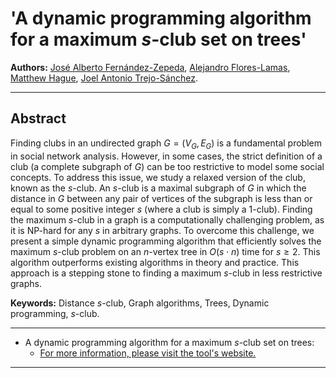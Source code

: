 # 'A dynamic programming algorithm for a maximum $s$-club set on trees'

**Authors:** [José Alberto Fernández-Zepeda](https://dblp.org/pid/13/7045), [Alejandro Flores-Lamas](https://alexfloreslamas.github.io/), [Matthew Hague](https://www.cs.rhul.ac.uk/home/uxac009/), [Joel Antonio Trejo-Sánchez](https://www.cimat.mx/~joel.trejo).

---

## Abstract

Finding clubs in an undirected graph $G = (V_G, E_G)$ is a fundamental problem in social network analysis. However, in some cases, the strict definition of a club (a complete subgraph of $G$) can be too restrictive to model some social concepts. To address this issue, we study a relaxed version of the club, known as the $s$-club. An $s$-club is a maximal subgraph of $G$ in which the distance in $G$ between any pair of vertices of the subgraph is less than or equal to some positive integer $s$ (where a club is simply a $1$-club). Finding the maximum $s$-club in a graph is a computationally challenging problem, as it is NP-hard for any $s$ in arbitrary graphs. To overcome this challenge, we present a simple dynamic programming algorithm that efficiently solves the maximum $s$-club problem on an $n$-vertex tree in $O(s \cdot n)$ time for $s \geq 2$. This algorithm outperforms existing algorithms in theory and practice. This approach is a stepping stone to finding a maximum $s$-club in less restrictive graphs.

**Keywords:** Distance $s$-club, Graph algorithms, Trees, Dynamic programming, $s$-club.

---

- A dynamic programming algorithm for a maximum $s$-club set on trees: 
  - [For more information, please visit the tool's website.](https://alexfloreslamas.github.io/maximum-s-club-set-on-trees.io/)

---
